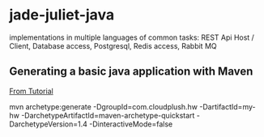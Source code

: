 # jade-juliet-java
 implementations in multiple languages of common tasks: REST Api Host / Client, Database access, Postgresql, Redis access, Rabbit MQ

## Generating a basic java application with Maven 

[From Tutorial](https://maven.apache.org/guides/getting-started/maven-in-five-minutes.html)

 mvn archetype:generate -DgroupId=com.cloudplush.hw -DartifactId=my-hw -DarchetypeArtifactId=maven-archetype-quickstart -DarchetypeVersion=1.4 -DinteractiveMode=false

 